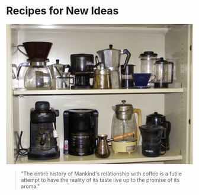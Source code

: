 # Recipes for New Ideas

![For the love of coffee: a collection](images/new-ideas.jpg)

> "The entire history of Mankind's relationship with coffee is a futile attempt to have the reality of its taste live up to the promise of its aroma."
